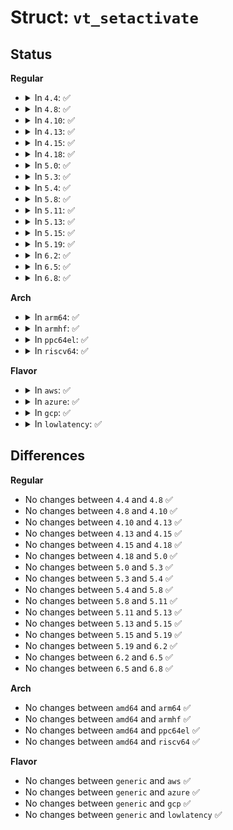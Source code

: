 # Struct: <code>vt_setactivate</code>

## Status
<b>Regular</b>
<ul>
<li>
<details>
<summary>In <code>4.4</code>: ✅</summary>

```c
struct vt_setactivate {
    unsigned int console;
    struct vt_mode mode;
};
```
</details>
</li>
<li>
<details>
<summary>In <code>4.8</code>: ✅</summary>

```c
struct vt_setactivate {
    unsigned int console;
    struct vt_mode mode;
};
```
</details>
</li>
<li>
<details>
<summary>In <code>4.10</code>: ✅</summary>

```c
struct vt_setactivate {
    unsigned int console;
    struct vt_mode mode;
};
```
</details>
</li>
<li>
<details>
<summary>In <code>4.13</code>: ✅</summary>

```c
struct vt_setactivate {
    unsigned int console;
    struct vt_mode mode;
};
```
</details>
</li>
<li>
<details>
<summary>In <code>4.15</code>: ✅</summary>

```c
struct vt_setactivate {
    unsigned int console;
    struct vt_mode mode;
};
```
</details>
</li>
<li>
<details>
<summary>In <code>4.18</code>: ✅</summary>

```c
struct vt_setactivate {
    unsigned int console;
    struct vt_mode mode;
};
```
</details>
</li>
<li>
<details>
<summary>In <code>5.0</code>: ✅</summary>

```c
struct vt_setactivate {
    unsigned int console;
    struct vt_mode mode;
};
```
</details>
</li>
<li>
<details>
<summary>In <code>5.3</code>: ✅</summary>

```c
struct vt_setactivate {
    unsigned int console;
    struct vt_mode mode;
};
```
</details>
</li>
<li>
<details>
<summary>In <code>5.4</code>: ✅</summary>

```c
struct vt_setactivate {
    unsigned int console;
    struct vt_mode mode;
};
```
</details>
</li>
<li>
<details>
<summary>In <code>5.8</code>: ✅</summary>

```c
struct vt_setactivate {
    unsigned int console;
    struct vt_mode mode;
};
```
</details>
</li>
<li>
<details>
<summary>In <code>5.11</code>: ✅</summary>

```c
struct vt_setactivate {
    unsigned int console;
    struct vt_mode mode;
};
```
</details>
</li>
<li>
<details>
<summary>In <code>5.13</code>: ✅</summary>

```c
struct vt_setactivate {
    unsigned int console;
    struct vt_mode mode;
};
```
</details>
</li>
<li>
<details>
<summary>In <code>5.15</code>: ✅</summary>

```c
struct vt_setactivate {
    unsigned int console;
    struct vt_mode mode;
};
```
</details>
</li>
<li>
<details>
<summary>In <code>5.19</code>: ✅</summary>

```c
struct vt_setactivate {
    unsigned int console;
    struct vt_mode mode;
};
```
</details>
</li>
<li>
<details>
<summary>In <code>6.2</code>: ✅</summary>

```c
struct vt_setactivate {
    unsigned int console;
    struct vt_mode mode;
};
```
</details>
</li>
<li>
<details>
<summary>In <code>6.5</code>: ✅</summary>

```c
struct vt_setactivate {
    unsigned int console;
    struct vt_mode mode;
};
```
</details>
</li>
<li>
<details>
<summary>In <code>6.8</code>: ✅</summary>

```c
struct vt_setactivate {
    unsigned int console;
    struct vt_mode mode;
};
```
</details>
</li>
</ul>
<b>Arch</b>
<ul>
<li>
<details>
<summary>In <code>arm64</code>: ✅</summary>

```c
struct vt_setactivate {
    unsigned int console;
    struct vt_mode mode;
};
```
</details>
</li>
<li>
<details>
<summary>In <code>armhf</code>: ✅</summary>

```c
struct vt_setactivate {
    unsigned int console;
    struct vt_mode mode;
};
```
</details>
</li>
<li>
<details>
<summary>In <code>ppc64el</code>: ✅</summary>

```c
struct vt_setactivate {
    unsigned int console;
    struct vt_mode mode;
};
```
</details>
</li>
<li>
<details>
<summary>In <code>riscv64</code>: ✅</summary>

```c
struct vt_setactivate {
    unsigned int console;
    struct vt_mode mode;
};
```
</details>
</li>
</ul>
<b>Flavor</b>
<ul>
<li>
<details>
<summary>In <code>aws</code>: ✅</summary>

```c
struct vt_setactivate {
    unsigned int console;
    struct vt_mode mode;
};
```
</details>
</li>
<li>
<details>
<summary>In <code>azure</code>: ✅</summary>

```c
struct vt_setactivate {
    unsigned int console;
    struct vt_mode mode;
};
```
</details>
</li>
<li>
<details>
<summary>In <code>gcp</code>: ✅</summary>

```c
struct vt_setactivate {
    unsigned int console;
    struct vt_mode mode;
};
```
</details>
</li>
<li>
<details>
<summary>In <code>lowlatency</code>: ✅</summary>

```c
struct vt_setactivate {
    unsigned int console;
    struct vt_mode mode;
};
```
</details>
</li>
</ul>

## Differences
<b>Regular</b>
<ul>
<li>
No changes between <code>4.4</code> and <code>4.8</code> ✅
</li>
<li>
No changes between <code>4.8</code> and <code>4.10</code> ✅
</li>
<li>
No changes between <code>4.10</code> and <code>4.13</code> ✅
</li>
<li>
No changes between <code>4.13</code> and <code>4.15</code> ✅
</li>
<li>
No changes between <code>4.15</code> and <code>4.18</code> ✅
</li>
<li>
No changes between <code>4.18</code> and <code>5.0</code> ✅
</li>
<li>
No changes between <code>5.0</code> and <code>5.3</code> ✅
</li>
<li>
No changes between <code>5.3</code> and <code>5.4</code> ✅
</li>
<li>
No changes between <code>5.4</code> and <code>5.8</code> ✅
</li>
<li>
No changes between <code>5.8</code> and <code>5.11</code> ✅
</li>
<li>
No changes between <code>5.11</code> and <code>5.13</code> ✅
</li>
<li>
No changes between <code>5.13</code> and <code>5.15</code> ✅
</li>
<li>
No changes between <code>5.15</code> and <code>5.19</code> ✅
</li>
<li>
No changes between <code>5.19</code> and <code>6.2</code> ✅
</li>
<li>
No changes between <code>6.2</code> and <code>6.5</code> ✅
</li>
<li>
No changes between <code>6.5</code> and <code>6.8</code> ✅
</li>
</ul>
<b>Arch</b>
<ul>
<li>
No changes between <code>amd64</code> and <code>arm64</code> ✅
</li>
<li>
No changes between <code>amd64</code> and <code>armhf</code> ✅
</li>
<li>
No changes between <code>amd64</code> and <code>ppc64el</code> ✅
</li>
<li>
No changes between <code>amd64</code> and <code>riscv64</code> ✅
</li>
</ul>
<b>Flavor</b>
<ul>
<li>
No changes between <code>generic</code> and <code>aws</code> ✅
</li>
<li>
No changes between <code>generic</code> and <code>azure</code> ✅
</li>
<li>
No changes between <code>generic</code> and <code>gcp</code> ✅
</li>
<li>
No changes between <code>generic</code> and <code>lowlatency</code> ✅
</li>
</ul>
